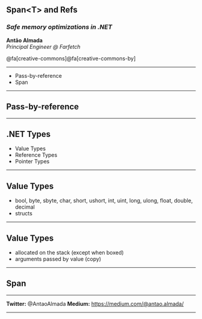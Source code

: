 ## Span&lt;T&gt; and Refs 

### *Safe memory optimizations in .NET*

**Antão Almada**<br>
*Principal Engineer @ Farfetch*<br>

@fa[creative-commons]@fa[creative-commons-by]

---

- Pass-by-reference
- Span<T>

---

## Pass-by-reference

---

## .NET Types 

- Value Types
- Reference Types
- Pointer Types

---

## Value Types

- bool, byte, sbyte, char, short, ushort, int, uint, long, ulong, float, double, decimal
- structs

---

## Value Types

- allocated on the stack (except when boxed)
- arguments passed by value (copy)

---

## Span <T>

---

**Twitter:** @AntaoAlmada
**Medium:** https://medium.com/@antao.almada/

---


